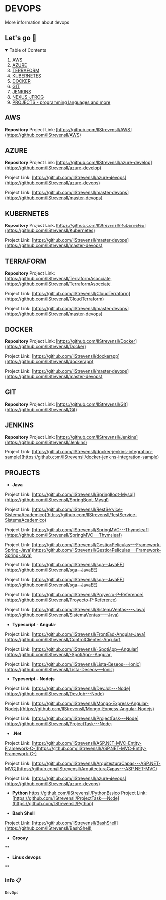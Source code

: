 # DEVOPS

More information about devops

## Let's go 🚀

<!-- TABLE OF CONTENTS -->
<details open="open">
  <summary>Table of Contents</summary>
  <ol>
    <li><a href="#aws">AWS</a></li>
    <li><a href="#azure">AZURE</a></li>
    <li><a href="#terraform">TERRAFORM</a></li>
    <li><a href="#kubernetes">KUBERNETES</a></li>
    <li><a href="#docker">DOCKER</a></li>
    <li><a href="#git">GIT</a></li>
    <li><a href="#jenkis">JENKINS</a></li>
    <li><a href="#nexus-jfrog">NEXUS-JFROG</a></li>
    <li><a href="#projects">PROJECTS - programming languages and more</a></li>
  </ol>
</details>


<!-- CONTACT -->
## AWS

**Repository**
Project Link: [https://github.com/llStrevensll/AWS](https://github.com/llStrevensll/AWS)

## AZURE

**Repository**
Project Link: [https://github.com/llStrevensll/azure-develop](https://github.com/llStrevensll/azure-develop)

Project Link: [https://github.com/llStrevensll/azure-devops](https://github.com/llStrevensll/azure-devops)

Project Link: [https://github.com/llStrevensll/master-devops](https://github.com/llStrevensll/master-devops)


## KUBERNETES

**Repository**
Project Link: [https://github.com/llStrevensll/Kubernetes](https://github.com/llStrevensll/Kubernetes)

Project Link: [https://github.com/llStrevensll/master-devops](https://github.com/llStrevensll/master-devops)

## TERRAFORM

**Repository**
Project Link: [https://github.com/llStrevensll/TerraformAsocciate](https://github.com/llStrevensll/TerraformAsocciate)

Project Link: [https://github.com/llStrevensll/CloudTerraform](https://github.com/llStrevensll/CloudTerraform)

Project Link: [https://github.com/llStrevensll/master-devops](https://github.com/llStrevensll/master-devops)

## DOCKER

**Repository**
Project Link: [https://github.com/llStrevensll/Docker](https://github.com/llStrevensll/Docker)

Project Link: [https://github.com/llStrevensll/dockerapp](https://github.com/llStrevensll/dockerapp)

Project Link: [https://github.com/llStrevensll/master-devops](https://github.com/llStrevensll/master-devops)


## GIT

**Repository**
Project Link: [https://github.com/llStrevensll/Git](https://github.com/llStrevensll/Git)


## JENKINS
**Repository**
Project Link: [https://github.com/llStrevensll/Jenkins](https://github.com/llStrevensll/Jenkins)

Project Link: [https://github.com/llStrevensll/docker-jenkins-integration-sample](https://github.com/llStrevensll/docker-jenkins-integration-sample)


## PROJECTS

* **Java**

Project Link: [https://github.com/llStrevensll/SpringBoot-Mysql](https://github.com/llStrevensll/SpringBoot-Mysql)

Project Link: [https://github.com/llStrevensll/RestService-SistemaAcademico](https://github.com/llStrevensll/RestService-SistemaAcademico)

Project Link: [https://github.com/llStrevensll/SpringMVC---Thymeleaf](https://github.com/llStrevensll/SpringMVC---Thymeleaf)

Project Link: [https://github.com/llStrevensll/GestionPeliculas---Framework-Spring-Java](https://github.com/llStrevensll/GestionPeliculas---Framework-Spring-Java)

Project Link: [https://github.com/llStrevensll/sga--JavaEE](https://github.com/llStrevensll/sga--JavaEE)

Project Link: [https://github.com/llStrevensll/sga--JavaEE](https://github.com/llStrevensll/sga--JavaEE)

Project Link: [https://github.com/llStrevensll/Proyecto-P-Reference](https://github.com/llStrevensll/Proyecto-P-Reference)

Project Link: [https://github.com/llStrevensll/SistemaVentas----Java](https://github.com/llStrevensll/SistemaVentas----Java)

* **Typescript - Angular**

Project Link: [https://github.com/llStrevensll/FrontEnd-Angular-Java](https://github.com/llStrevensll/ControlClientes-Angular)

Project Link: [https://github.com/llStrevensll/-SpotiApp--Angular](https://github.com/llStrevensll/-SpotiApp--Angular)

Project Link: [https://github.com/llStrevensll/Lista-Deseos---Ionic](https://github.com/llStrevensll/Lista-Deseos---Ionic)

* **Typescript - Nodejs**

Project Link: [https://github.com/llStrevensll/DevJob---Node](https://github.com/llStrevensll/DevJob---Node)

Project Link: [https://github.com/llStrevensll/Mongo-Express-Angular-Nodejs](https://github.com/llStrevensll/Mongo-Express-Angular-Nodejs)

Project Link: [https://github.com/llStrevensll/ProjectTask---Node](https://github.com/llStrevensll/ProjectTask---Node)


* **.Net**

Project Link: [https://github.com/llStrevensll/ASP.NET-MVC-Entity-Framework-C-](https://github.com/llStrevensll/ASP.NET-MVC-Entity-Framework-C-)

Project Link: [https://github.com/llStrevensll/ArquitecturaCapas---ASP.NET-MVC](https://github.com/llStrevensll/ArquitecturaCapas---ASP.NET-MVC)

Project Link: [https://github.com/llStrevensll/azure-devops](https://github.com/llStrevensll/azure-devops)


* **Python**
https://github.com/llStrevensll/PythonBasico
Project Link: [https://github.com/llStrevensll/ProjectTask---Node](https://github.com/llStrevensll/Python)

* **Bash Shell**

Project Link: [https://github.com/llStrevensll/BashShell](https://github.com/llStrevensll/BashShell)

* **Groovy**

**

* **Linux devops**

**

### Info 📋

```
DevOps
```